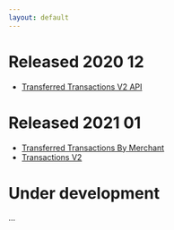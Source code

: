 ```yaml
---
layout: default
---
```


# Released 2020 12

* [Transferred Transactions V2 API](index#transferred_transactions_v2_endpoint)

# Released 2021 01

* [Transferred Transactions By Merchant](index#transferred_transactions_by_merchant_endpoint)
* [Transactions V2](index#transactions_v2_endpoint)

# Under development

...